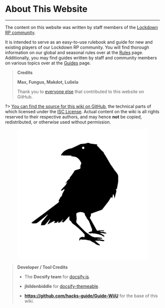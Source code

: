 # About This Website
---
The content on this website was written by staff members of the [Lockdown RP community](https://discord.gg/AyhJfGUGfU).

It is intended to serve as an easy-to-use rulebook and guide for new and existing players of our Lockdown RP community.
You will find thorough information on our global and seasonal rules over at the [Rules](/rules) page. Additionally,
you may find guides written by staff and community members on various topics over at the [Guides](/guides) page.


> **Credits**
>
> **Max, Fungus, Makdot, Luliela**
>
> Thank you to [everyone else](https://github.com/LockdownRP-PZ/lockdownrp-pz.github.io/graphs/contributors) that contributed to this website on GitHub.

?> [You can find the source for this wiki on GitHub](https://github.com/LockdownRP-PZ/lockdownrp-pz.github.io/), the technical parts of which licensed under the
[ISC License](https://github.com/hacks-guide/Guide-WiiU/blob/master/LICENSE.md). Actual content on the wiki is all rights reserved to their respective authors, and may hence **not**
be copied, redistributed, or otherwise used without permission.

<figure class="thumbnails">
    <img src="docs/assets/img/logo.png" alt="Lockdown RP" title="Lockdown RP">
</figure>


> **Developer / Tool Credits**
>
> - The **Docsify team** for [docsify.js](https://github.com/docsifyjs/docsify/).
>
> - **jhildenbiddle** for [docsify-themeable](https://github.com/jhildenbiddle/docsify-themeable).
>
> - **https://github.com/hacks-guide/Guide-WiiU** for the base of this wiki.